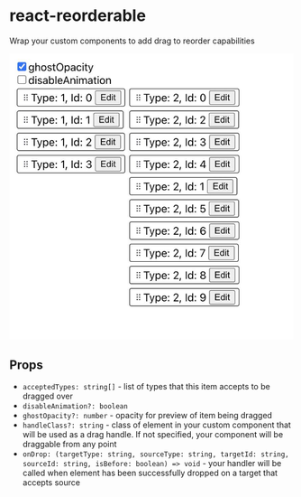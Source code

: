 # react-reorderable #
Wrap your custom components to add drag to reorder capabilities

![react-reorderable](https://github.com/malexandrum/react-reorderable/blob/main/cra/screenshot.jpg?raw=true)

## Props
- `acceptedTypes: string[]` - list of types that this item accepts to be dragged over
- `disableAnimation?: boolean`
- `ghostOpacity?: number` - opacity for preview of item being dragged
- `handleClass?: string` - class of element in your custom component that will be used as a drag handle. If not specified, your component will be draggable from any point
- `onDrop: (targetType: string, sourceType: string, targetId: string, sourceId: string, isBefore: boolean) => void` - your handler will be called when element has been successfully dropped on a target that accepts source 